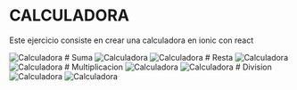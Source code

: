 # CALCULADORA
<p>
Este ejercicio consiste en crear una calculadora en ionic con react
</p>
<img src="/images/calculadora.png" alt="Calculadora"/>
# Suma
<img src="/images/calculadora suma.png" alt="Calculadora"/>
<img src="/images/calculadorasumaresultado.png" alt="Calculadora"/>
# Resta
<img src="/images/calcualdoraresta.png" alt="Calculadora"/>
<img src="/images/calculadorarestaresultado.png" alt="Calculadora"/>
# Multiplicacion
<img src="/images/calculadoramultiplicacion.png" alt="Calculadora"/>
<img src="/images/calculadoramultiplicacionresultado.png" alt="Calculadora"/>
# Division
<img src="/images/division.png" alt="Calculadora"/>
<img src="/images/divisionresultado.png" alt="Calculadora"/>
